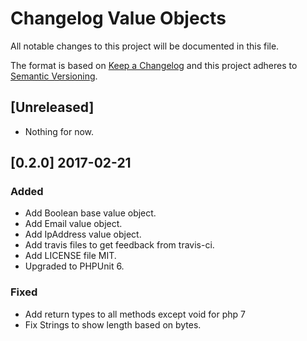 # Changelog Value Objects

All notable changes to this project will be documented in this file.

The format is based on [Keep a Changelog](http://keepachangelog.com/)
and this project adheres to [Semantic Versioning](http://semver.org/).

## [Unreleased]
- Nothing for now.

## [0.2.0] 2017-02-21
### Added
- Add Boolean base value object.
- Add Email value object.
- Add IpAddress value object.
- Add travis files to get feedback from travis-ci.
- Add LICENSE file MIT.
- Upgraded to PHPUnit 6.

### Fixed
- Add return types to all methods except void for php 7
- Fix Strings to show length based on bytes.